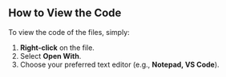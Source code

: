 ## How to View the Code

To view the code of the files, simply:

1. **Right-click** on the file.  
2. Select **Open With**.  
3. Choose your preferred text editor (e.g., **Notepad, VS Code**).  
